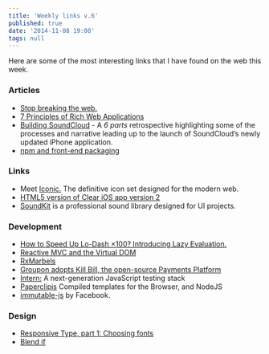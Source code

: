 ```yaml
---
title: 'Weekly links v.6'
published: true
date: '2014-11-08 19:00'
tags: null
---
```

Here are some of the most interesting links that I have found on the web this week.

### Articles

* [Stop breaking the web.](http://ponyfoo.com/articles/stop-breaking-the-web)
* [7 Principles of Rich Web Applications](http://rauchg.com/2014/7-principles-of-rich-web-applications/#server-rendered-pages-are-not-optional)
* [Building SoundCloud](http://www.michaelevensen.com/) - A _6 parts_ retrospective highlighting some of the processes and narrative leading up to the launch of SoundCloud’s newly updated iPhone application.
* [npm and front-end packaging](http://blog.npmjs.org/post/101775448305/npm-and-front-end-packaging)

### Links

* Meet [Iconic.](https://useiconic.com/) The definitive icon set designed for the modern web.
* [HTML5 version of Clear iOS app version 2](http://clear.evanyou.me/)
* [SoundKit](https://soundkit.io/) is a professional sound library designed for UI projects.

### Development
* [How to Speed Up Lo-Dash ×100? Introducing Lazy Evaluation.](http://filimanjaro.com/blog/2014/introducing-lazy-evaluation/)
* [Reactive MVC and the Virtual DOM](http://futurice.com/blog/reactive-mvc-and-the-virtual-dom)
* [RxMarbels](http://rxmarbles.com/)
* [Groupon adopts Kill Bill, the open-source Payments Platform](https://engineering.groupon.com/2014/misc/groupon-adopts-kill-bill-the-open-source-payments-platform/)
* [Intern:](http://theintern.io/) A next-generation JavaScript testing stack
* [Paperclipjs](http://paperclipjs.com/) Compiled templates for the Browser, and NodeJS
* [immutable-js](http://facebook.github.io/immutable-js/) by Facebook.

### Design
* [Responsive Type, part 1: Choosing fonts](http://8gramgorilla.com/responsive-type-part-1-choosing-fonts/)
* [Blend if](http://bjango.com/articles/blendif/)
